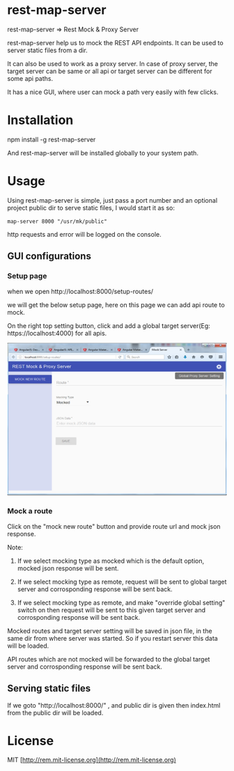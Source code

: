 # rest-map-server
rest-map-server =&gt; Rest Mock  &amp; Proxy Server
 
rest-map-server help us to mock the REST API endpoints. It can be used to server static files from a dir.
 
It can also be used to work as a proxy server. In case of proxy server, the target server can be same or all api or target server can be different for some api paths.
 
It has a nice GUI, where user can mock a path very easily with few clicks.

# Installation
npm install -g rest-map-server

And rest-map-server will be installed globally to your system path.

# Usage
Using rest-map-server is simple, just pass a port number and an optional project public dir to serve static files, I would start it as so:

    map-server 8000 "/usr/mk/public"

http requests and error will be logged on the console.

## GUI configurations
### Setup page
when we open http://localhost:8000/setup-routes/

we will get the below setup page, here on this page we can add api route to mock. 

On the right top setting button, click and add a global target server(Eg: https://localhost:4000) for all apis.

![Alt text](https://github.com/mayank-kansal15/snapshots/blob/master/setup-page.jpg?raw=true "Setup page")

### Mock a route
Click on the "mock new route" button and provide route url and mock json response.

Note:

1. If we select mocking type as mocked which is the default option, mocked json response will be sent.

2. If we select mocking type as remote, request will be sent to global target server and corrosponding response will be sent back.

3. If we select mocking type as remote, and make "override global setting" switch on then request will be sent to this given target server and corrosponding response will be sent back.

Mocked routes and target server setting will be saved in json file, in the same dir from where server was started. So if you restart server this data will be loaded.

API routes which are not mocked will be forwarded to the global target server and corrosponding response will be sent back.

## Serving static files
If we goto "http://localhost:8000/" , and public dir is given then index.html from the public dir will be loaded.

# License
MIT [http://rem.mit-license.org](http://rem.mit-license.org)
